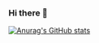 ### Hi there 👋
[![Anurag's GitHub stats](https://github-readme-stats.vercel.app/api?username=SergioRenhe)](https://github.com/anuraghazra/github-readme-stats)

<!--
**SergioRenhe/SergioRenhe** is a ✨ _special_ ✨ repository because its `README.md` (this file) appears on your GitHub profile.

Here are some ideas to get you started:

- 🔭 I’m currently working on ...
- 🌱 I’m currently learning ...
- 👯 I’m looking to collaborate on ...
- 🤔 I’m looking for help with ...
- 💬 Ask me about ...
- 📫 How to reach me: ...
- 😄 Pronouns: ...
- ⚡ Fun fact: ...
-->
